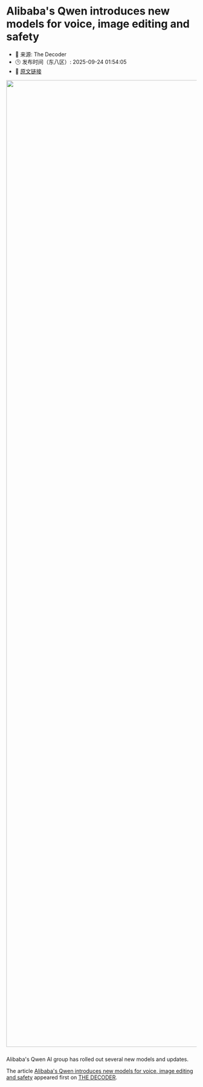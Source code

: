 # Alibaba's Qwen introduces new models for voice, image editing and safety
- 📅 来源: The Decoder
- 🕒 发布时间（东八区）: 2025-09-24 01:54:05
- 🔗 [原文链接](https://the-decoder.com/alibabas-qwen-introduces-new-models-for-voice-image-editing-and-safety/)

<p><img alt="" class="attachment-full size-full wp-post-image" height="1536" src="https://the-decoder.com/wp-content/uploads/2025/09/qwen_image_edit-scaled.jpeg" style="height: auto; margin-bottom: 10px;" width="2560" /></p>
<p>        Alibaba's Qwen AI group has rolled out several new models and updates.</p>
<p>The article <a href="https://the-decoder.com/alibabas-qwen-introduces-new-models-for-voice-image-editing-and-safety/">Alibaba&#039;s Qwen introduces new models for voice, image editing and safety</a> appeared first on <a href="https://the-decoder.com">THE DECODER</a>.</p>